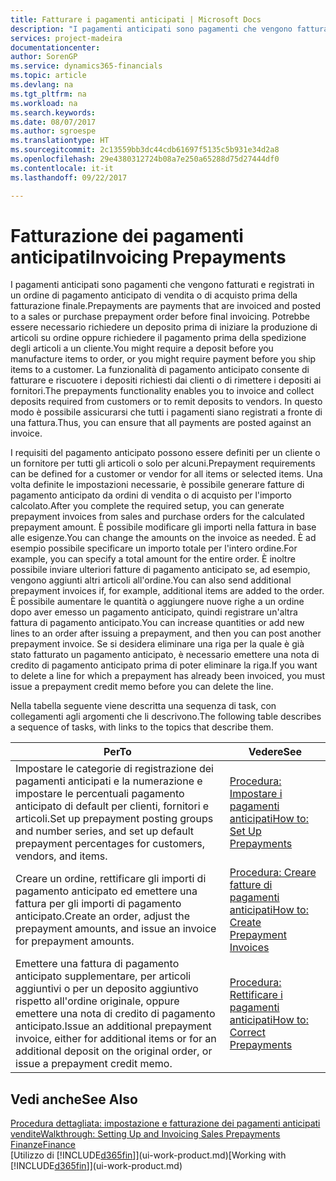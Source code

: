```yaml
---
title: Fatturare i pagamenti anticipati | Microsoft Docs
description: "I pagamenti anticipati sono pagamenti che vengono fatturati e registrati in un ordine di pagamento anticipato di vendita o di acquisto prima della fatturazione finale. Potrebbe essere necessario richiedere un deposito prima di iniziare la produzione di articoli su ordine oppure richiedere il pagamento prima della spedizione degli articoli a un cliente. La funzionalità di pagamento anticipato consente di fatturare e riscuotere i depositi richiesti dai clienti o di rimettere i depositi ai fornitori. In questo modo è possibile assicurarsi che tutti i pagamenti siano registrati a fronte di una fattura."
services: project-madeira
documentationcenter: 
author: SorenGP
ms.service: dynamics365-financials
ms.topic: article
ms.devlang: na
ms.tgt_pltfrm: na
ms.workload: na
ms.search.keywords: 
ms.date: 08/07/2017
ms.author: sgroespe
ms.translationtype: HT
ms.sourcegitcommit: 2c13559bb3dc44cdb61697f5135c5b931e34d2a8
ms.openlocfilehash: 29e4380312724b08a7e250a65288d75d27444df0
ms.contentlocale: it-it
ms.lasthandoff: 09/22/2017

---
```

# <a name="invoicing-prepayments"></a><span data-ttu-id="efd18-106">Fatturazione dei pagamenti anticipati</span><span class="sxs-lookup"><span data-stu-id="efd18-106">Invoicing Prepayments</span></span>
<span data-ttu-id="efd18-107">I pagamenti anticipati sono pagamenti che vengono fatturati e registrati in un ordine di pagamento anticipato di vendita o di acquisto prima della fatturazione finale.</span><span class="sxs-lookup"><span data-stu-id="efd18-107">Prepayments are payments that are invoiced and posted to a sales or purchase prepayment order before final invoicing.</span></span> <span data-ttu-id="efd18-108">Potrebbe essere necessario richiedere un deposito prima di iniziare la produzione di articoli su ordine oppure richiedere il pagamento prima della spedizione degli articoli a un cliente.</span><span class="sxs-lookup"><span data-stu-id="efd18-108">You might require a deposit before you manufacture items to order, or you might require payment before you ship items to a customer.</span></span> <span data-ttu-id="efd18-109">La funzionalità di pagamento anticipato consente di fatturare e riscuotere i depositi richiesti dai clienti o di rimettere i depositi ai fornitori.</span><span class="sxs-lookup"><span data-stu-id="efd18-109">The prepayments functionality enables you to invoice and collect deposits required from customers or to remit deposits to vendors.</span></span> <span data-ttu-id="efd18-110">In questo modo è possibile assicurarsi che tutti i pagamenti siano registrati a fronte di una fattura.</span><span class="sxs-lookup"><span data-stu-id="efd18-110">Thus, you can ensure that all payments are posted against an invoice.</span></span>  

 <span data-ttu-id="efd18-111">I requisiti del pagamento anticipato possono essere definiti per un cliente o un fornitore per tutti gli articoli o solo per alcuni.</span><span class="sxs-lookup"><span data-stu-id="efd18-111">Prepayment requirements can be defined for a customer or vendor for all items or selected items.</span></span> <span data-ttu-id="efd18-112">Una volta definite le impostazioni necessarie, è possibile generare fatture di pagamento anticipato da ordini di vendita o di acquisto per l'importo calcolato.</span><span class="sxs-lookup"><span data-stu-id="efd18-112">After you complete the required setup, you can generate prepayment invoices from sales and purchase orders for the calculated prepayment amount.</span></span> <span data-ttu-id="efd18-113">È possibile modificare gli importi nella fattura in base alle esigenze.</span><span class="sxs-lookup"><span data-stu-id="efd18-113">You can change the amounts on the invoice as needed.</span></span> <span data-ttu-id="efd18-114">È ad esempio possibile specificare un importo totale per l'intero ordine.</span><span class="sxs-lookup"><span data-stu-id="efd18-114">For example, you can specify a total amount for the entire order.</span></span> <span data-ttu-id="efd18-115">È inoltre possibile inviare ulteriori fatture di pagamento anticipato se, ad esempio, vengono aggiunti altri articoli all'ordine.</span><span class="sxs-lookup"><span data-stu-id="efd18-115">You can also send additional prepayment invoices if, for example, additional items are added to the order.</span></span> <span data-ttu-id="efd18-116">È possibile aumentare le quantità o aggiungere nuove righe a un ordine dopo aver emesso un pagamento anticipato, quindi registrare un'altra fattura di pagamento anticipato.</span><span class="sxs-lookup"><span data-stu-id="efd18-116">You can increase quantities or add new lines to an order after issuing a prepayment, and then you can post another prepayment invoice.</span></span> <span data-ttu-id="efd18-117">Se si desidera eliminare una riga per la quale è già stato fatturato un pagamento anticipato, è necessario emettere una nota di credito di pagamento anticipato prima di poter eliminare la riga.</span><span class="sxs-lookup"><span data-stu-id="efd18-117">If you want to delete a line for which a prepayment has already been invoiced, you must issue a prepayment credit memo before you can delete the line.</span></span>  

 <span data-ttu-id="efd18-118">Nella tabella seguente viene descritta una sequenza di task, con collegamenti agli argomenti che li descrivono.</span><span class="sxs-lookup"><span data-stu-id="efd18-118">The following table describes a sequence of tasks, with links to the topics that describe them.</span></span>

|<span data-ttu-id="efd18-119">**Per**</span><span class="sxs-lookup"><span data-stu-id="efd18-119">**To**</span></span>|<span data-ttu-id="efd18-120">**Vedere**</span><span class="sxs-lookup"><span data-stu-id="efd18-120">**See**</span></span>|  
|------------|-------------|  
|<span data-ttu-id="efd18-121">Impostare le categorie di registrazione dei pagamenti anticipati e la numerazione e impostare le percentuali pagamento anticipato di default per clienti, fornitori e articoli.</span><span class="sxs-lookup"><span data-stu-id="efd18-121">Set up prepayment posting groups and number series, and set up default prepayment percentages for customers, vendors, and items.</span></span>|[<span data-ttu-id="efd18-122">Procedura: Impostare i pagamenti anticipati</span><span class="sxs-lookup"><span data-stu-id="efd18-122">How to: Set Up Prepayments</span></span>](finance-set-up-prepayments.md)|
|<span data-ttu-id="efd18-123">Creare un ordine, rettificare gli importi di pagamento anticipato ed emettere una fattura per gli importi di pagamento anticipato.</span><span class="sxs-lookup"><span data-stu-id="efd18-123">Create an order, adjust the prepayment amounts, and issue an invoice for prepayment amounts.</span></span>|[<span data-ttu-id="efd18-124">Procedura: Creare fatture di pagamenti anticipati</span><span class="sxs-lookup"><span data-stu-id="efd18-124">How to: Create Prepayment Invoices</span></span>](finance-how-to-create-prepayment-invoices.md)|  
|<span data-ttu-id="efd18-125">Emettere una fattura di pagamento anticipato supplementare, per articoli aggiuntivi o per un deposito aggiuntivo rispetto all'ordine originale, oppure emettere una nota di credito di pagamento anticipato.</span><span class="sxs-lookup"><span data-stu-id="efd18-125">Issue an additional prepayment invoice, either for additional items or for an additional deposit on the original order, or issue a prepayment credit memo.</span></span>|[<span data-ttu-id="efd18-126">Procedura: Rettificare i pagamenti anticipati</span><span class="sxs-lookup"><span data-stu-id="efd18-126">How to: Correct Prepayments</span></span>](finance-how-to-correct-prepayments.md)|  

## <a name="see-also"></a><span data-ttu-id="efd18-127">Vedi anche</span><span class="sxs-lookup"><span data-stu-id="efd18-127">See Also</span></span>  
[<span data-ttu-id="efd18-128">Procedura dettagliata: impostazione e fatturazione dei pagamenti anticipati vendite</span><span class="sxs-lookup"><span data-stu-id="efd18-128">Walkthrough: Setting Up and Invoicing Sales Prepayments</span></span>](walkthrough-setting-up-and-invoicing-sales-prepayments.md)  
[<span data-ttu-id="efd18-129">Finanze</span><span class="sxs-lookup"><span data-stu-id="efd18-129">Finance</span></span>](finance.md)  
<span data-ttu-id="efd18-130">[Utilizzo di [!INCLUDE[d365fin](includes/d365fin_md.md)]](ui-work-product.md)</span><span class="sxs-lookup"><span data-stu-id="efd18-130">[Working with [!INCLUDE[d365fin](includes/d365fin_md.md)]](ui-work-product.md)</span></span>


